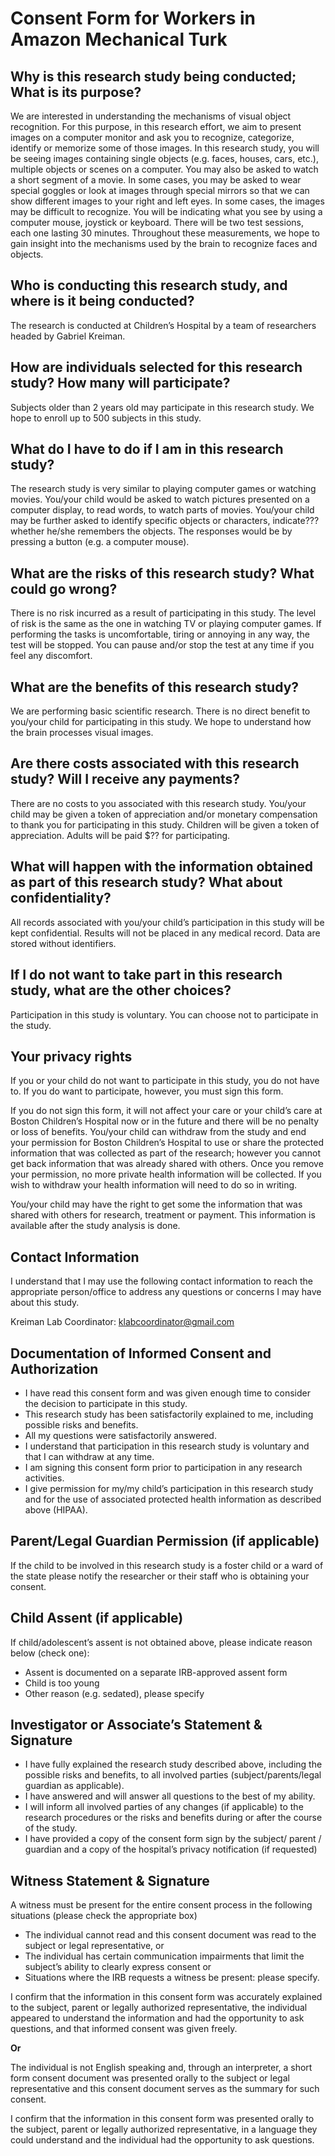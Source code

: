 # Consent Form for Workers in Amazon Mechanical Turk

## Why is this research study being conducted; What is its purpose?
We are interested in understanding the mechanisms of visual object recognition. For this purpose, in this research effort, we aim to present images on a computer monitor and ask you to recognize, categorize, identify or memorize some of those images. In this research study, you will be seeing images containing single objects (e.g. faces, houses, cars, etc.), multiple objects or scenes on a computer. You may also be asked to watch a short segment of a movie. In some cases, you may be asked to wear special goggles or look at images through special mirrors so that we can show different images to your right and left eyes. In some cases, the images may be difficult to recognize. You will be indicating what you see by using a computer mouse, joystick or keyboard. There will be two test sessions, each one lasting 30 minutes. Throughout these measurements, we hope to gain insight into the mechanisms used by the brain to recognize faces and objects. 

## Who is conducting this research study, and where is it being conducted?
The research is conducted at Children’s Hospital by a team of researchers headed by Gabriel Kreiman.

## How are individuals selected for this research study? How many will participate?
Subjects older than 2 years old may participate in this research study.  We hope to enroll up to 500 subjects in this study.

## What do I have to do if I am in this research study?
The research study is very similar to playing computer games or watching movies. You/your child would be asked to watch pictures presented on a computer display, to read words, to watch parts of movies. You/your child may be further asked to identify specific objects or characters, indicate???whether he/she remembers the objects. The responses would be by pressing a button (e.g. a computer mouse). 

## What are the risks of this research study? What could go wrong?
There is no risk incurred as a result of participating in this study. The level of risk is the same as the one in watching TV or playing computer games. If performing the tasks is uncomfortable, tiring or annoying in any way, the test will be stopped. You can pause and/or stop the test at any time if you feel any discomfort.

## What are the benefits of this research study?
We are performing basic scientific research. There is no direct benefit to you/your child for participating in this study. We hope to understand how the brain processes visual images.

## Are there costs associated with this research study? Will I receive any payments?
There are no costs to you associated with this research study. You/your child may be given a token of appreciation and/or monetary compensation to thank you for participating in this study. Children will be given a token of appreciation. Adults will be paid $?? for participating. 

## What will happen with the information obtained as part of this research study? What about confidentiality?
All records associated with you/your child’s participation in this study will be kept confidential. Results will not be placed in any medical record. Data are stored without identifiers. 

## If I do not want to take part in this research study, what are the other choices?
Participation in this study is voluntary.  You can choose not to participate in the study.

## Your privacy rights
If you or your child do not want to participate in this study, you do not have to.  If you do want to participate, however, you must sign this form.  

If you do not sign this form, it will not affect your care or your child’s care at Boston Children’s Hospital now or in the future and there will be no penalty or loss of benefits.  You/your child can withdraw from the study and end your permission for Boston Children’s Hospital to use or share the protected information that was collected as part of the research; however you cannot get back information that was already shared with others. Once you remove your permission, no more private health information will be collected. If you wish to withdraw your health information will need to do so in writing.  

You/your child may have the right to get some the information that was shared with others for research, treatment or payment.  This information is available after the study analysis is done.  

## Contact Information
I understand that I may use the following contact information to reach the appropriate person/office to address any questions or concerns I may have about this study.

Kreiman Lab Coordinator: klabcoordinator@gmail.com 

## Documentation of Informed Consent and Authorization
*	I have read this consent form and was given enough time to consider the decision to participate in this study.
*	This research study has been satisfactorily explained to me, including possible risks and benefits.
*	All my questions were satisfactorily answered. 
*	I understand that participation in this research study is voluntary and that I can withdraw at any time.
*	I am signing this consent form prior to participation in any research activities.
*	I give permission for my/my child’s participation in this research study and for the use of associated protected health information as described above (HIPAA). 

## Parent/Legal Guardian Permission (if applicable) 
If the child to be involved in this research study is a foster child or a ward of the state please notify the researcher or their staff who is obtaining your consent.

## Child Assent (if applicable) 
If child/adolescent’s assent is not obtained above, please indicate reason below (check one):
* Assent is documented on a separate IRB-approved assent form
* Child is too young
* Other reason (e.g. sedated), please specify

## Investigator or Associate’s Statement & Signature
*	I have fully explained the research study described above, including the possible risks and benefits, to all involved parties (subject/parents/legal guardian as applicable). 
*	I have answered and will answer all questions to the best of my ability. 
*	I will inform all involved parties of any changes (if applicable) to the research procedures or the risks and benefits during or after the course of the study. 
*	I have provided  a copy of the consent form sign by the subject/ parent / guardian and a copy of the hospital’s privacy notification  (if requested)

## Witness Statement & Signature
A witness must be present for the entire consent process in the following situations (please check the appropriate box) 
* The individual cannot read and this consent document was read to the subject or legal representative, or
* The individual has certain communication impairments that limit the subject’s ability to clearly express consent or 
* Situations where the IRB requests a witness be present: please specify.

I confirm that the information in this consent form was accurately explained to the subject, parent or legally authorized representative, the individual appeared to understand the information and had the opportunity to ask questions, and that informed consent was given freely.

**Or** 

The individual is not English speaking and, through an interpreter, a short form consent document was presented orally to the subject or legal representative and this consent document serves as the summary for such consent.  

I confirm that the information in this consent form was presented orally to the subject, parent or legally authorized representative, in a language they could understand and the individual had the opportunity to ask questions.

